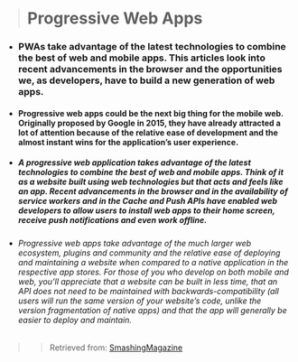 > # Progressive Web Apps


- ### **PWAs** take advantage of the latest technologies to combine the best of web and mobile apps. This articles look into recent advancements in the browser and the opportunities we, as developers, have to build a new generation of web apps.

- #### Progressive web apps could be the next big thing for the mobile web. Originally proposed by Google in 2015, they have already attracted a lot of attention because of the relative ease of development and the almost instant wins for the application’s user experience.

- ##### A progressive web application takes advantage of the latest technologies to combine the best of web and mobile apps. Think of it as a website built using web technologies but that acts and feels like an app. Recent advancements in the browser and in the availability of service workers and in the Cache and Push APIs have enabled web developers to allow users to install web apps to their home screen, receive push notifications and even work offline.

- ###### Progressive web apps take advantage of the much larger web ecosystem, plugins and community and the relative ease of deploying and maintaining a website when compared to a native application in the respective app stores. For those of you who develop on both mobile and web, you’ll appreciate that a website can be built in less time, that an API does not need to be maintained with backwards-compatibility (all users will run the same version of your website’s code, unlike the version fragmentation of native apps) and that the app will generally be easier to deploy and maintain.

>> Retrieved from: [SmashingMagazine](https://www.smashingmagazine.com/2016/08/a-beginners-guide-to-progressive-web-apps)
